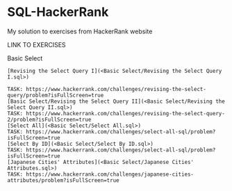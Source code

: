 # SQL-HackerRank
My solution to exercises from HackerRank website

LINK TO EXERCISES

Basic Select

    [Revising the Select Query I](<Basic Select/Revising the Select Query I.sql>)
    
    TASK: https://www.hackerrank.com/challenges/revising-the-select-query/problem?isFullScreen=true
    [Basic Select/Revising the Select Query II](<Basic Select/Revising the Select Query II.sql>)
    TASK: https://www.hackerrank.com/challenges/revising-the-select-query-2/problem?isFullScreen=true
    [Select All](<Basic Select/Select All.sql>)
    TASK: https://www.hackerrank.com/challenges/select-all-sql/problem?isFullScreen=true
    [Select By ID](<Basic Select/Select By ID.sql>)
    TASK: https://www.hackerrank.com/challenges/select-all-sql/problem?isFullScreen=true
    [Japanese Cities' Attributes](<Basic Select/Japanese Cities' Attributes.sql>)
    TASK: https://www.hackerrank.com/challenges/japanese-cities-attributes/problem?isFullScreen=true
